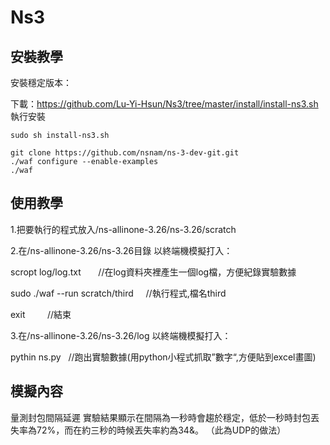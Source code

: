 # Ns3
## 安裝教學
安裝穩定版本：

下載：https://github.com/Lu-Yi-Hsun/Ns3/tree/master/install/install-ns3.sh
執行安裝
```
sudo sh install-ns3.sh
```


```
git clone https://github.com/nsnam/ns-3-dev-git.git
./waf configure --enable-examples
./waf

```

## 使用教學
1.把要執行的程式放入/ns-allinone-3.26/ns-3.26/scratch

2.在/ns-allinone-3.26/ns-3.26目錄 以終端機模擬打入：

scropt log/log.txt        //在log資料夾裡產生一個log檔，方便紀錄實驗數據



sudo ./waf --run scratch/third     //執行程式,檔名third

exit            //結束


3.在/ns-allinone-3.26/ns-3.26/log 以終端機模擬打入：

pythin ns.py    //跑出實驗數據(用python小程式抓取”數字“,方便貼到excel畫圖)

## 模擬內容
量測封包間隔延遲
實驗結果顯示在間隔為一秒時會趨於穩定，低於一秒時封包丟失率為72%，而在約三秒的時候丟失率約為34&。
（此為UDP的做法）

